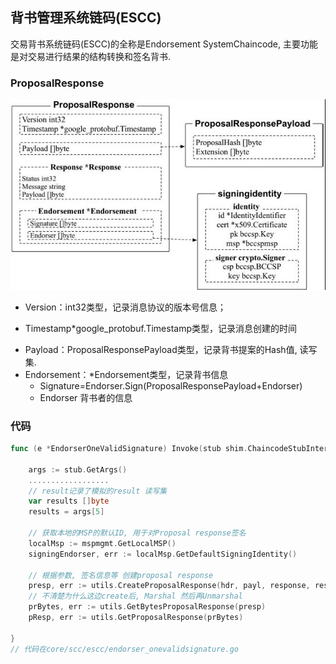 ## 背书管理系统链码(ESCC)



交易背书系统链码(ESCC)的全称是Endorsement SystemChaincode, 主要功能是对交易进行结果的结构转换和签名背书.



### ProposalResponse



![](_images/proposal_response.png)

- Version：int32类型，记录消息协议的版本号信息； 


- Timestamp*google_protobuf.Timestamp类型，记录消息创建的时间

*  Payload：ProposalResponsePayload类型，记录背书提案的Hash值, 读写集.
*  Endorsement：*Endorsement类型，记录背书信息
   *  Signature=Endorser.Sign(ProposalResponsePayload+Endorser)
   *  Endorser 背书者的信息

### 代码

```go
func (e *EndorserOneValidSignature) Invoke(stub shim.ChaincodeStubInterface) pb.Response {
	
	args := stub.GetArgs()
	..................
	// result记录了模拟的result 读写集
	var results []byte
	results = args[5]

    // 获取本地的MSP的默认ID, 用于对Proposal response签名
	localMsp := mspmgmt.GetLocalMSP()
	signingEndorser, err := localMsp.GetDefaultSigningIdentity()

	// 根据参数, 签名信息等 创建proposal response
	presp, err := utils.CreateProposalResponse(hdr, payl, response, results, events, ccid, visibility, signingEndorser)
	// 不清楚为什么这边create后, Marshal 然后再Unmarshal
	prBytes, err := utils.GetBytesProposalResponse(presp)
	pResp, err := utils.GetProposalResponse(prBytes)

}
// 代码在core/scc/escc/endorser_onevalidsignature.go
```

